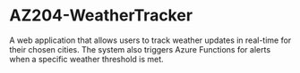 # AZ204-WeatherTracker
A web application that allows users to track weather updates in real-time for their chosen cities. The system also triggers Azure Functions for alerts when a specific weather threshold is met.
